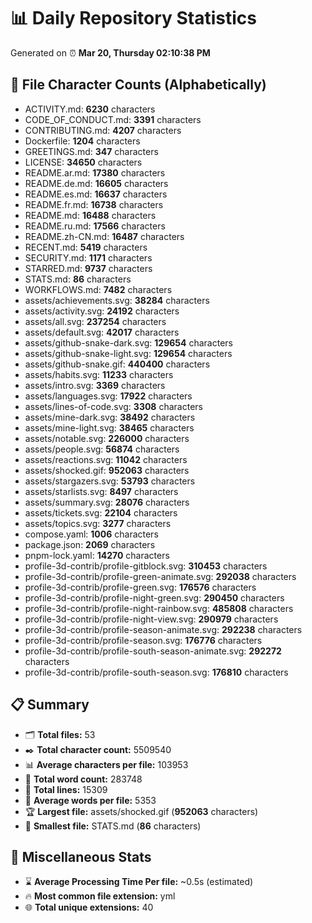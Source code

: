 # 📊 Daily Repository Statistics
Generated on ⏰ **Mar 20, Thursday 02:10:38 PM**

## 📂 File Character Counts (Alphabetically)
- ACTIVITY.md: **6230** characters
- CODE_OF_CONDUCT.md: **3391** characters
- CONTRIBUTING.md: **4207** characters
- Dockerfile: **1204** characters
- GREETINGS.md: **347** characters
- LICENSE: **34650** characters
- README.ar.md: **17380** characters
- README.de.md: **16605** characters
- README.es.md: **16637** characters
- README.fr.md: **16738** characters
- README.md: **16488** characters
- README.ru.md: **17566** characters
- README.zh-CN.md: **16487** characters
- RECENT.md: **5419** characters
- SECURITY.md: **1171** characters
- STARRED.md: **9737** characters
- STATS.md: **86** characters
- WORKFLOWS.md: **7482** characters
- assets/achievements.svg: **38284** characters
- assets/activity.svg: **24192** characters
- assets/all.svg: **237254** characters
- assets/default.svg: **42017** characters
- assets/github-snake-dark.svg: **129654** characters
- assets/github-snake-light.svg: **129654** characters
- assets/github-snake.gif: **440400** characters
- assets/habits.svg: **11233** characters
- assets/intro.svg: **3369** characters
- assets/languages.svg: **17922** characters
- assets/lines-of-code.svg: **3308** characters
- assets/mine-dark.svg: **38492** characters
- assets/mine-light.svg: **38465** characters
- assets/notable.svg: **226000** characters
- assets/people.svg: **56874** characters
- assets/reactions.svg: **11042** characters
- assets/shocked.gif: **952063** characters
- assets/stargazers.svg: **53793** characters
- assets/starlists.svg: **8497** characters
- assets/summary.svg: **28076** characters
- assets/tickets.svg: **22104** characters
- assets/topics.svg: **3277** characters
- compose.yaml: **1006** characters
- package.json: **2069** characters
- pnpm-lock.yaml: **14270** characters
- profile-3d-contrib/profile-gitblock.svg: **310453** characters
- profile-3d-contrib/profile-green-animate.svg: **292038** characters
- profile-3d-contrib/profile-green.svg: **176576** characters
- profile-3d-contrib/profile-night-green.svg: **290450** characters
- profile-3d-contrib/profile-night-rainbow.svg: **485808** characters
- profile-3d-contrib/profile-night-view.svg: **290979** characters
- profile-3d-contrib/profile-season-animate.svg: **292238** characters
- profile-3d-contrib/profile-season.svg: **176776** characters
- profile-3d-contrib/profile-south-season-animate.svg: **292272** characters
- profile-3d-contrib/profile-south-season.svg: **176810** characters

## 📋 Summary
- 🗂️ **Total files:** 53
- ✒️ **Total character count:** 5509540
- 📊 **Average characters per file:** 103953
- 📝 **Total word count:** 283748
- 🧾 **Total lines:** 15309
- 📐 **Average words per file:** 5353
- 🏆 **Largest file:** assets/shocked.gif (**952063** characters)
- 🥉 **Smallest file:** STATS.md (**86** characters)

## 🌟 Miscellaneous Stats
- ⌛ **Average Processing Time Per file:** ~0.5s (estimated)
- 🔥 **Most common file extension:** yml
- 🌐 **Total unique extensions:** 40
